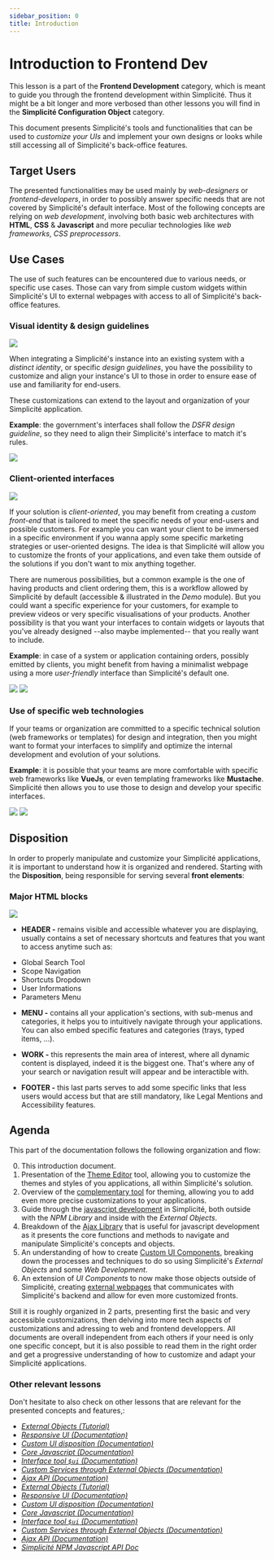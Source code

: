 ```yaml
---
sidebar_position: 0
title: Introduction
---
```


Introduction to Frontend Dev
============================

<div class="warning">
    This lesson is a part of the <b>Frontend Development</b> category, which is meant to guide you through the frontend development within Simplicité. Thus it might be a bit longer and more verbosed than other lessons you will find in the <b>Simplicité Configuration Object</b> category.
</div>

This document presents Simplicité's tools and functionalities that can be used to *customize your UIs* and implement your own designs or looks while still accessing all of Simplicité's back-office features.

## Target Users

The presented functionalities may be used mainly by *web-designers* or *frontend-developers*, in order to possibly answer specific needs that are not covered by Simplicité's default interface.
Most of the following concepts are relying on *web development*, involving both basic web architectures with **HTML**, **CSS** & **Javascript** and more peculiar technologies like *web frameworks*, *CSS preprocessors*.

## Use Cases

The use of such features can be encountered due to various needs, or specific use cases. Those can vary from simple custom widgets within Simplicité's UI to external webpages with access to all of Simplicité's back-office features.

### Visual identity & design guidelines

![](img/introduction/identity-guidelines.png)

When integrating a Simplicité's instance into an existing system with a *distinct identity*, or specific *design guidelines*, you have the possibility to customize and align your instance's UI to those in order to ensure ease of use and familiarity for end-users.

These customizations can extend to the layout and organization of your Simplicité application.

**Example**: the government's interfaces shall follow the *DSFR design guideline*, so they need to align their Simplicité's interface to match it's rules.

![](img/introduction/dsfr-simplicite.png)

### Client-oriented interfaces

![](img/introduction/client-oriented-webpage.png)

If your solution is *client-oriented*, you may benefit from creating a *custom front-end* that is tailored to meet the specific needs of your end-users and possible customers. For example you can want your client to be immersed in a specific environment if you wanna apply some specific marketing strategies or user-oriented designs. The idea is that Simplicité will allow you to customize the fronts of your applications, and even take them outside of the solutions if you don't want to mix anything together. 

There are numerous possibilities, but a common example is the one of having products and client ordering them, this is a workflow allowed by Simplicité by default (accessible & illustrated in the *Demo* module). But you could want a specific experience for your customers, for example to preview videos or very specific visualisations of your products. Another possibility is that you want your interfaces to contain widgets or layouts that you've already designed --also maybe implemented-- that you really want to include.

**Example**: in case of a system or application containing orders, possibly emitted by clients, you might benefit from having a minimalist webpage using a more *user-friendly* interface than Simplicité's default one.

![](img/introduction/order-internal-page.png)
![](img/introduction/order-external-page.png)


### Use of specific web technologies

If your teams or organization are committed to a specific technical solution (web frameworks or templates) for design and integration, then you might want to format your interfaces to simplify and optimize the internal development and evolution of your solutions.

**Example**: it is possible that your teams are more comfortable with specific web frameworks like **VueJs**, or even templating frameworks like **Mustache**. Simplicité then allows you to use those to design and develop your specific interfaces.

![](img/introduction/vue-webpage.png)
![](img/introduction/mustache-webpage.png)

## Disposition

In order to properly manipulate and customize your Simplicité applications, it is important to understand how it is organized and rendered. Starting with the **Disposition**, being responsible for serving several **front elements**:

### Major HTML blocks

![](img/introduction/disposition-schema.png)

* **HEADER -** remains visible and accessible whatever you are displaying, usually contains a set of necessary shortcuts and features that you want to access anytime such as:
- Global Search Tool
- Scope Navigation
- Shortcuts Dropdown
- User Informations
- Parameters Menu

* **MENU -** contains all your application's sections, with sub-menus and categories, it helps you to intuitively navigate through your applications. You can also embed specific features and categories (trays, typed items, ...).

* **WORK -** this represents the main area of interest, where all dynamic content is displayed, indeed it is the biggest one. That's where any of your search or navigation result will appear and be interactible with.

* **FOOTER -** this last parts serves to add some specific links that less users would access but that are still mandatory, like Legal Mentions and Accessibility features.

## Agenda

This part of the documentation follows the following organization and flow:

0) This introduction document.
1) Presentation of the [Theme Editor](/lesson/docs/front/theme) tool, allowing you to customize the themes and styles of you applications, all within Simplicité's solution.
2) Overview of the [complementary tool](/lesson/docs/front/styles) for theming, allowing you to add even more precise customizations to your applications.
3) Guide through the [javascript development](/lesson/docs/front/javascript-dev) in Simplicité, both outside with the *NPM Library* and inside with the *External Objects*.
4) Breakdown of the [Ajax Library](/lesson/docs/front/lib-ajax) that is useful for javascript development as it presents the core functions and methods to navigate and manipulate Simplicité's concepts and objects.
5) An understanding of how to create [Custom UI Components](/lesson/docs/front/ui-components), breaking down the processes and techniques to do so using Simplicité's  *External Objects* and some *Web Development*.
6) An extension of *UI Components* to now make those objects outside of Simplicité, creating [external webpages](/lesson/docs/front/web-page) that communicates with Simplicité's backend and allow for even more customized fronts.

Still it is roughly organized in 2 parts, presenting first the basic and very accessible customizations, then delving into more tech aspects of customizations and adressing to web and frontend developpers. All documents are overall independent from each others if your need is only one specific concept, but it is also possible to read them in the right order and get a progressive understanding of how to customize and adapt your Simplicité applications.

### Other relevant lessons

Don't hesitate to also check on other lessons that are relevant for the presented concepts and features,: 

* [*External Objects (Tutorial)*](/lesson/tutorial/development/external-object)  
* [*Responsive UI (Documentation)*](/lesson/docs/ui/responsive)  
* [*Custom UI disposition (Documentation)*](/lesson/docs/core/disposition-code-examples)  
* [*Core Javascript (Documentation)*](/lesson/docs/core/javascript-code-examples)  
* [*Interface tool `$ui` (Documentation)*](/lesson/docs/core/ui-tools-code-examples)  
* [*Custom Services through External Objects (Documentation)*](/lesson/docs/integration/webservices/custom-services)  
* [*Ajax API (Documentation)*](/lesson/docs/integration/librairies/ajax-api)  
* [*External Objects (Tutorial)*](/lesson/tutorial/development/external-object)  
* [*Responsive UI (Documentation)*](/lesson/docs/ui/responsive)  
* [*Custom UI disposition (Documentation)*](/lesson/docs/core/disposition-code-examples)  
* [*Core Javascript (Documentation)*](/lesson/docs/core/javascript-code-examples)  
* [*Interface tool `$ui` (Documentation)*](/lesson/docs/core/ui-tools-code-examples)  
* [*Custom Services through External Objects (Documentation)*](/lesson/docs/integration/webservices/custom-services)  
* [*Ajax API (Documentation)*](/lesson/docs/integration/librairies/ajax-api)  
* [*Simplicité NPM Javascript API Doc*](https://simplicitesoftware.github.io/javascript-api/)
